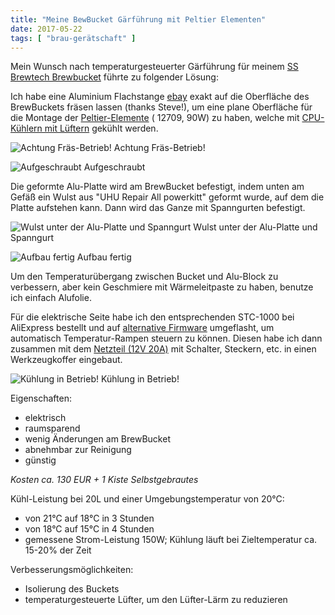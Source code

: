 ```yaml
---
title: "Meine BewBucket Gärführung mit Peltier Elementen"
date: 2017-05-22
tags: [ "brau-gerätschaft" ]
---
```


Mein Wunsch nach temperaturgesteuerter Gärführung für
meinem [SS Brewtech Brewbucket](https://www.ssbrewtech.com/collections/fermenters/products/the-brewmaster-bucket) führte
zu folgender Lösung:

Ich habe eine Aluminium
Flachstange [ebay](http://www.ebay.de/itm/Aluminium-Flachstange-130x25mm-Lange-wahlbar-Alu-Flachmaterial-AlCuMgPb-Flach-/182399412276?var=&amp;hash=item2a77da2834:m:mfndqO9nZPhZocdnEi-O_sw)
exakt auf die Oberfläche des BrewBuckets fräsen lassen (thanks Steve!), um eine plane Oberfläche für die Montage
der [Peltier-Elemente](http://www.ebay.de/itm/2Stk-TEC1-12705-12708-12709-12712-12715-12V-Peltierelement-Modul-Peltier-Element-/272552329154?var=&amp;hash=item3f75627fc2) (
12709, 90W) zu haben, welche
mit [CPU-Kühlern mit Lüftern](http://www.ebay.de/itm/Turbo-Cooler-CPU-Prozessor-Kuhler-Lufter-PC-Rechner-Computer-/222400810720?hash=item33c81f0ee0:g:iN4AAOSw4shYBGOp)
gekühlt werden.

![Achtung Fräs-Betrieb!](/images/fraes.jpg)
Achtung Fräs-Betrieb!

![Aufgeschraubt](/images/proto1jpg.jpg)
Aufgeschraubt

Die geformte Alu-Platte wird am BrewBucket befestigt, indem unten am Gefäß ein Wulst aus "UHU Repair All powerkitt"
geformt wurde, auf dem die Platte aufstehen kann. Dann wird das Ganze mit Spanngurten befestigt.

![Wulst unter der Alu-Platte und Spanngurt](/images/wulst.jpg)
Wulst unter der Alu-Platte und Spanngurt

![Aufbau fertig](/images/montiert.jpg)
Aufbau fertig

Um den Temperaturübergang zwischen Bucket und Alu-Block zu verbessern, aber kein Geschmiere mit Wärmeleitpaste zu haben,
benutze ich einfach Alufolie.

Für die elektrische Seite habe ich den entsprechenden STC-1000 bei AliExpress bestellt und
auf [alternative Firmware](https://github.com/matsstaff/stc1000p) umgeflasht, um automatisch Temperatur-Rampen steuern
zu können. Diesen habe ich dann zusammen mit
dem [Netzteil (12V 20A)](http://www.ebay.de/itm/DC-12V-24V-5A-8-5A-10A-15A-20A-25A-30A-Trafo-Netzteil-Driver-LED-Streifen-Lampen-/252408420730?var=&amp;hash=item3ac4b6d97a:m:mJ2pI_KlgrtPRHfBzl9JCHw")
mit Schalter, Steckern, etc. in einen Werkzeugkoffer eingebaut.

![Kühlung in Betrieb!](/images/fertig.jpg)
Kühlung in Betrieb!

Eigenschaften:

- elektrisch
- raumsparend
- wenig Änderungen am BrewBucket
- abnehmbar zur Reinigung
- günstig

*Kosten ca. 130 EUR + 1 Kiste Selbstgebrautes*

Kühl-Leistung bei 20L und einer Umgebungstemperatur von 20°C:

- von 21°C auf 18°C in 3 Stunden
- von 18°C auf 15°C in 4 Stunden
- gemessene Strom-Leistung 150W; Kühlung läuft bei Zieltemperatur ca. 15-20% der Zeit

Verbesserungsmöglichkeiten:

- Isolierung des Buckets
- temperaturgesteuerte Lüfter, um den Lüfter-Lärm zu reduzieren


